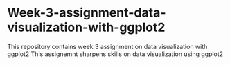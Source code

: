 # Week-3-assignment-data-visualization-with-ggplot2
This repository contains week 3 assignment on data visualization with ggplot2
This assignemnt sharpens skills on data visualization using ggplot2
